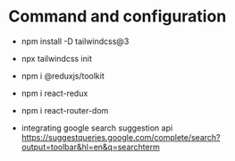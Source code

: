 # Command and configuration 
- npm install -D tailwindcss@3
- npx tailwindcss init      
- npm i @reduxjs/toolkit
- npm i react-redux
- npm i react-router-dom 


- integrating google search suggestion api https://suggestqueries.google.com/complete/search?output=toolbar&hl=en&q=searchterm
